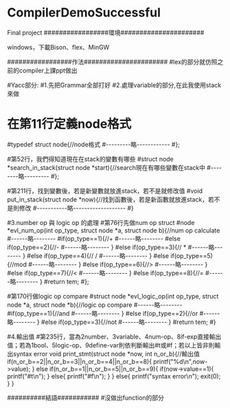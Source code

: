 # CompilerDemoSuccessful
Final project 
#################環境###################### 

windows，下載Bison、flex、MinGW

#################作法###################### 
#lex的部分就仿照之前的compiler上課ppt做出

#Yacc部分: 
#1.先把Grammar全部打好 
#2.處理variable的部分,在此我使用stack來做

# 在第11行定義node格式 
 #typedef struct node{//node格式 
 #---------略------------ 
 #};

 #第52行，我們得知道現在在stack的變數有哪些 
 #struct node *search_in_stack(struct node *start){//search現在有哪些變數在stack中 
 #--------略--------- 
 #};

 #第211行，找到變數後，若是新變數就放進stack，若不是就修改值 
 #void put_in_stack(struct node *now){//找到函數後，若是新函數就放進stack，若不是則修改 
 #-----------略------------------- 
 #}

#3.number op 與 logic op 的處理 
 #第76行先做num op struct 
 #node *evl_num_op(int op_type, struct node *a, struct node b){//num op calculate 
 #------略-------- 
 #if(op_type==1){//+ 
 #------略-------- 
 #else if(op_type==2){//- 
 #------略-------- } 
 #else if(op_type==3){// *
 #------略-------- } 
 #else if(op_type==4){// / 
 #------略-------- } 
 #else if(op_type==5){//mod 
 #------略-------- } 
 #else if(op_type==6){//> 
 #------略-------- } 
 #else if(op_type==7){//<
 #------略-------- } 
 #else if(op_type==8){//= 
 #------略-------- } 
 #return tem; 
 #};

 #第170行做logic op compare 
 #struct node *evl_logic_op(int op_type, struct node *a, struct node *b){//logic op compare 
 #------略-------- 
 #if(op_type==1){//and 
 #------略-------- } 
 #else if(op_type==2){//or 
 #------略-------- } 
 #else if(op_type==3){//not 
 #------略-------- } 
 #return tem; 
 #}

#4.輸出值 
#第235行，當為2number、3variable、4num-op、8if-exp直接輸出值；若為1bool、5logic-op、9define-var則依判斷輸出#t或#f；若以上皆非則輸出syntax error 
void print_stmt(struct node *now, int n_or_b){//輸出值
if(n_or_b==2||n_or_b==3||n_or_b==4||n_or_b==8){
	printf("%d\n",now->value);
}
else if(n_or_b==1||n_or_b==5||n_or_b==9){
	if(now->value==1){
		printf("#t\n");
	}
	else{
		printf("#f\n");
	}
}
else{
	printf("syntax error\n");
	exit(0);
}
}

##########結語########### 
#沒做出function的部分
